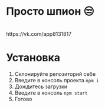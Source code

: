 <h1>Просто шпион 😒</h1>
<br>
https://vk.com/app8131817
<br>

<h1>Установка</h1>

<text>
<ol>
<li>Склонируйте репозиторий себе </li>
<li>Введите в консоль проекта <code>npm i</code> </li>
<li>Дождитесь загрузки </li>
<li>Введите в консоль <code>npm start</code> </li>
<li>Готово</li>
</ol>
</text>
